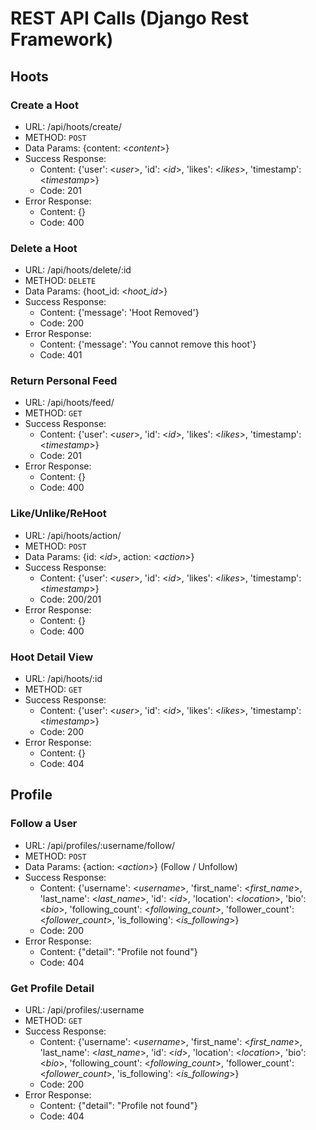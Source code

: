 # REST API Calls (Django Rest Framework)

## Hoots

### Create a Hoot

* URL: /api/hoots/create/
* METHOD: `POST`
* Data Params: {content: <_content_>}
* Success Response:
  * Content: {'user': <_user_>, 'id': <_id_>, 'likes': <_likes_>, 'timestamp': <_timestamp_>}
  * Code: 201
* Error Response:
  * Content: {}
  * Code: 400

### Delete a Hoot

* URL: /api/hoots/delete/:id
* METHOD: `DELETE`
* Data Params: {hoot_id: <_hoot_id_>}
* Success Response:
  * Content: {'message': 'Hoot Removed'}
  * Code: 200
* Error Response:
  * Content: {'message': 'You cannot remove this hoot'}
  * Code: 401

### Return Personal Feed

* URL: /api/hoots/feed/
* METHOD: `GET`
* Success Response:
  * Content: {'user': <_user_>, 'id': <_id_>, 'likes': <_likes_>, 'timestamp': <_timestamp_>}
  * Code: 201
* Error Response:
  * Content: {}
  * Code: 400

### Like/Unlike/ReHoot

* URL: /api/hoots/action/
* METHOD: `POST`
* Data Params: {id: <_id_>, action: <_action_>}
* Success Response:
  * Content: {'user': <_user_>, 'id': <_id_>, 'likes': <_likes_>, 'timestamp': <_timestamp_>}
  * Code: 200/201
* Error Response:
  * Content: {}
  * Code: 400

### Hoot Detail View

* URL: /api/hoots/:id
* METHOD: `GET`
* Success Response:
  * Content: {'user': <_user_>, 'id': <_id_>, 'likes': <_likes_>, 'timestamp': <_timestamp_>}
  * Code: 200
* Error Response:
  * Content: {}
  * Code: 404
  
## Profile

### Follow a User

* URL: /api/profiles/:username/follow/
* METHOD: `POST`
* Data Params: {action: <_action_>} (Follow / Unfollow)
* Success Response:
  * Content: {'username': <_username_>, 'first_name': <_first_name_>, 'last_name': <_last_name_>, 'id': <_id_>, 'location': <_location_>, 'bio': <_bio_>, 'following_count': <_following_count_>, 'follower_count': <_follower_count_>, 'is_following': <_is_following_>}
  * Code: 200
* Error Response:
  * Content: {"detail": "Profile not found"}
  * Code: 404

### Get Profile Detail

* URL: /api/profiles/:username
* METHOD: `GET`
* Success Response:
  * Content: {'username': <_username_>, 'first_name': <_first_name_>, 'last_name': <_last_name_>, 'id': <_id_>, 'location': <_location_>, 'bio': <_bio_>, 'following_count': <_following_count_>, 'follower_count': <_follower_count_>, 'is_following': <_is_following_>}
  * Code: 200
* Error Response:
  * Content: {"detail": "Profile not found"}
  * Code: 404
